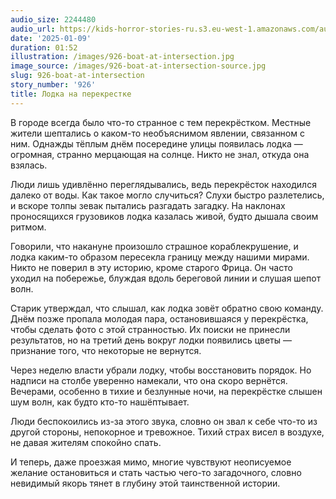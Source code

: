 ```yaml
---
audio_size: 2244480
audio_url: https://kids-horror-stories-ru.s3.eu-west-1.amazonaws.com/audio/926-boat-at-intersection.mp3
date: '2025-01-09'
duration: 01:52
illustration: /images/926-boat-at-intersection.jpg
image_source: /images/926-boat-at-intersection-source.jpg
slug: 926-boat-at-intersection
story_number: '926'
title: Лодка на перекрестке
---
```


В городе всегда было что-то странное с тем перекрёстком. Местные жители шептались о каком-то необъяснимом явлении, связанном с ним. Однажды тёплым днём посередине улицы появилась лодка — огромная, странно мерцающая на солнце. Никто не знал, откуда она взялась.

Люди лишь удивлённо переглядывались, ведь перекрёсток находился далеко от воды. Как такое могло случиться? Слухи быстро разлетелись, и вскоре толпы зевак пытались разгадать загадку. На наклонах проносящихся грузовиков лодка казалась живой, будто дышала своим ритмом.

Говорили, что накануне произошло страшное кораблекрушение, и лодка каким-то образом пересекла границу между нашими мирами. Никто не поверил в эту историю, кроме старого Фрица. Он часто уходил на побережье, блуждая вдоль береговой линии и слушая шепот волн.

Старик утверждал, что слышал, как лодка зовёт обратно свою команду. Днём позже пропала молодая пара, остановившаяся у перекрёстка, чтобы сделать фото с этой странностью. Их поиски не принесли результатов, но на третий день вокруг лодки появились цветы — признание того, что некоторые не вернутся.

Через неделю власти убрали лодку, чтобы восстановить порядок. Но надписи на столбе уверенно намекали, что она скоро вернётся. Вечерами, особенно в тихие и безлунные ночи, на перекрёстке слышен шум волн, как будто кто-то нашёптывает.

Люди беспокоились из-за этого звука, словно он звал к себе что-то из другой стороны, непокорное и тревожное. Тихий страх висел в воздухе, не давая жителям спокойно спать.

И теперь, даже проезжая мимо, многие чувствуют неописуемое желание остановиться и стать частью чего-то загадочного, словно невидимый якорь тянет в глубину этой таинственной истории.